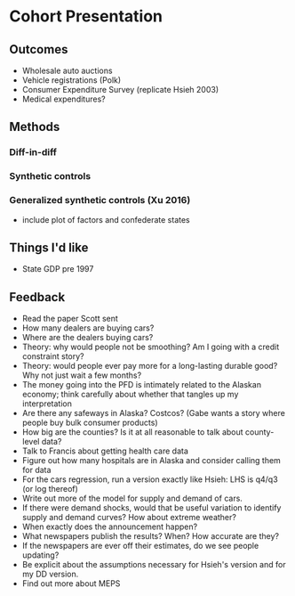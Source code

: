 
# Cohort Presentation

## Outcomes

- Wholesale auto auctions
- Vehicle registrations (Polk)
- Consumer Expenditure Survey (replicate Hsieh 2003)
- Medical expenditures?

## Methods
### Diff-in-diff
### Synthetic controls
### Generalized synthetic controls (Xu 2016)
- include plot of factors and confederate states


## Things I'd like
- State GDP pre 1997


## Feedback
- Read the paper Scott sent
- How many dealers are buying cars?
- Where are the dealers buying cars?
- Theory: why would people not be smoothing? Am I going with a credit constraint story?
- Theory: would people ever pay more for a long-lasting durable good? Why not just wait a few months?
- The money going into the PFD is intimately related to the Alaskan economy; think carefully about whether that tangles up my interpretation
- Are there any safeways in Alaska? Costcos?  (Gabe wants a story where people buy bulk consumer products)
- How big are the counties? Is it at all reasonable to talk about county-level data?
- Talk to Francis about getting health care data
- Figure out how many hospitals are in Alaska and consider calling them for data
- For the cars regression, run a version exactly like Hsieh: LHS is q4/q3 (or log thereof)
- Write out more of the model for supply and demand of cars.
- If there were demand shocks, would that be useful variation to identify supply and demand curves? How about extreme weather?
- When exactly does the announcement happen?
- What newspapers publish the results?  When?  How accurate are they?
- If the newspapers are ever off their estimates, do we see people updating?
- Be explicit about the assumptions necessary for Hsieh's version and for my DD version.
- Find out more about MEPS
